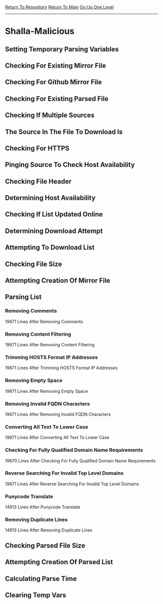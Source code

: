 [Return To Repository](https://github.com/DigitalWarrior/piholeparser/)
[Return To Main](https://github.com/DigitalWarrior/piholeparser/blob/master/RecentRunLogs/Mainlog.md)
[Go Up One Level](https://github.com/DigitalWarrior/piholeparser/blob/master/RecentRunLogs/TopLevelScripts/30-Processing-External-Blacklists.md)
____________________________________
# Shalla-Malicious
## Setting Temporary Parsing Variables
## Checking For Existing Mirror File
## Checking For Github Mirror File
## Checking For Existing Parsed File
## Checking If Multiple Sources
## The Source In The File To Download Is
## Checking For HTTPS
## Pinging Source To Check Host Availability
## Checking File Header
## Determining Host Availability
## Checking If List Updated Online
## Determining Download Attempt
## Attempting To Download List
## Checking File Size
## Attempting Creation Of Mirror File
## Parsing List
### Removing Comments
19671 Lines After Removing Comments
### Removing Content Filtering
19671 Lines After Removing Content Filtering
### Trimming HOSTS Format IP Addresses
19671 Lines After Trimming HOSTS Format IP Addresses
### Removing Empty Space
19671 Lines After Removing Empty Space
### Removing Invalid FQDN Characters
19671 Lines After Removing Invalid FQDN Characters
### Converting All Text To Lower Case
19671 Lines After Converting All Text To Lower Case
### Checking For Fully Qualified Domain Name Requirements
19670 Lines After Checking For Fully Qualified Domain Name Requirements
### Reverse Searching For Invalid Top Level Domains
19671 Lines After Reverse Searching For Invalid Top Level Domains
### Punycode Translate
14913 Lines After Punycode Translate
### Removing Duplicate Lines
14913 Lines After Removing Duplicate Lines
## Checking Parsed File Size
## Attempting Creation Of Parsed List
## Calculating Parse Time
## Clearing Temp Vars
